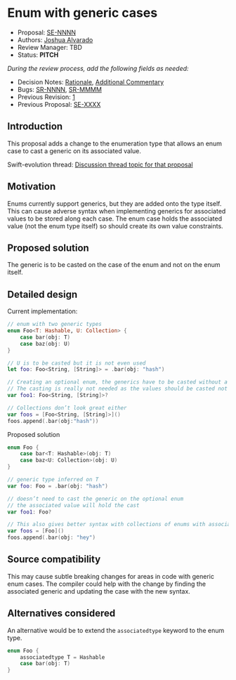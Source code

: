 # Enum with generic cases

* Proposal: [SE-NNNN](NNNN-enum-generic-cases.md)
* Authors: [Joshua Alvarado](https://github.com/alvaradojoshua0)
* Review Manager: TBD
* Status: **PITCH**

*During the review process, add the following fields as needed:*

* Decision Notes: [Rationale](https://lists.swift.org/pipermail/swift-evolution/), [Additional Commentary](https://lists.swift.org/pipermail/swift-evolution/)
* Bugs: [SR-NNNN](https://bugs.swift.org/browse/SR-NNNN), [SR-MMMM](https://bugs.swift.org/browse/SR-MMMM)
* Previous Revision: [1](https://github.com/apple/swift-evolution/blob/...commit-ID.../proposals/NNNN-filename.md)
* Previous Proposal: [SE-XXXX](XXXX-filename.md)

## Introduction

This proposal adds a change to the enumeration type that allows an enum case to cast a generic on its associated value. 

Swift-evolution thread: [Discussion thread topic for that proposal](https://lists.swift.org/pipermail/swift-evolution/)

## Motivation

Enums currently support generics, but they are added onto the type itself. 
This can cause adverse syntax when implementing generics for associated values to be stored along each case.
The enum case holds the associated value (not the enum type itself) so should create its own value constraints.

## Proposed solution

The generic is to be casted on the case of the enum and not on the enum itself.

## Detailed design

Current implementation:

```swift
// enum with two generic types
enum Foo<T: Hashable, U: Collection> {
    case bar(obj: T)
    case baz(obj: U)
}

// U is to be casted but it is not even used
let foo: Foo<String, [String]> = .bar(obj: "hash")

// Creating an optional enum, the generics have to be casted without a value set
// The casting is really not needed as the values should be casted not the enum
var foo1: Foo<String, [String]>?

// Collections don’t look great either
var foos = [Foo<String, [String]>]()
foos.append(.bar(obj:"hash"))
```

Proposed solution

```swift
enum Foo {
    case bar<T: Hashable>(obj: T)
    case baz<U: Collection>(obj: U)
}

// generic type inferred on T
var foo: Foo = .bar(obj: "hash") 

// doesn’t need to cast the generic on the optional enum
// the associated value will hold the cast
var foo1: Foo? 

// This also gives better syntax with collections of enums with associated types
var foos = [Foo]()
foos.append(.bar(obj: "hey")
```

## Source compatibility

This may cause subtle breaking changes for areas in code with generic enum cases. 
The compiler could help with the change by finding the associated
generic and updating the case with the new syntax.

## Alternatives considered

An alternative would be to extend the `associatedtype` keyword to the enum type.

```swift
enum Foo {
    associatedtype T = Hashable
    case bar(obj: T)
}
```
